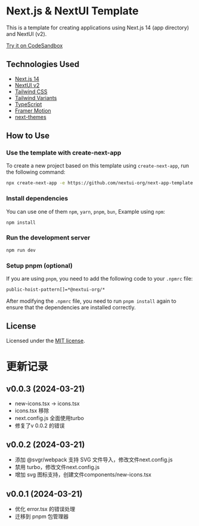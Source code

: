 # Next.js & NextUI Template

This is a template for creating applications using Next.js 14 (app directory) and NextUI (v2).

[Try it on CodeSandbox](https://githubbox.com/nextui-org/next-app-template)

## Technologies Used

- [Next.js 14](https://nextjs.org/docs/getting-started)
- [NextUI v2](https://nextui.org/)
- [Tailwind CSS](https://tailwindcss.com/)
- [Tailwind Variants](https://tailwind-variants.org)
- [TypeScript](https://www.typescriptlang.org/)
- [Framer Motion](https://www.framer.com/motion/)
- [next-themes](https://github.com/pacocoursey/next-themes)

## How to Use

### Use the template with create-next-app

To create a new project based on this template using `create-next-app`, run the following command:

```bash
npx create-next-app -e https://github.com/nextui-org/next-app-template
```

### Install dependencies

You can use one of them `npm`, `yarn`, `pnpm`, `bun`, Example using `npm`:

```bash
npm install
```

### Run the development server

```bash
npm run dev
```

### Setup pnpm (optional)

If you are using `pnpm`, you need to add the following code to your `.npmrc` file:

```bash
public-hoist-pattern[]=*@nextui-org/*
```

After modifying the `.npmrc` file, you need to run `pnpm install` again to ensure that the dependencies are installed correctly.

## License

Licensed under the [MIT license](https://github.com/nextui-org/next-app-template/blob/main/LICENSE).

# 更新记录

## v0.0.3 (2024-03-21)
- new-icons.tsx -> icons.tsx
- icons.tsx 移除
- next.config.js 全面使用turbo
- 修复了v 0.0.2 的错误

## v0.0.2 (2024-03-21)
- 添加 @svgr/webpack 支持 SVG 文件导入，修改文件next.config.js
- 禁用 turbo，修改文件next.config.js
- 增加 svg 图标支持，创建文件components/new-icons.tsx

## v0.0.1 (2024-03-21)
- 优化 error.tsx 的错误处理
- 迁移到 pnpm 包管理器
